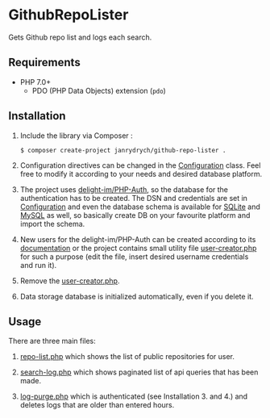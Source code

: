 # GithubRepoLister

Gets Github repo list and logs each search.

## Requirements

 * PHP 7.0+
   * PDO (PHP Data Objects) extension (`pdo`)

## Installation

 1. Include the library via Composer :

    ```
    $ composer create-project janrydrych/github-repo-lister .
    ```

 1. Configuration directives can be changed in the [Configuration](src/Configuration.php) class. Feel free to modify it according to your needs and desired database platform.
  
 1. The project uses [delight-im/PHP-Auth](https://github.com/delight-im/PHP-Auth), so the database for the authentication has to be created. The DSN and credentials are set in [Configuration](src/Configuration.php) and even the database schema is available for [SQLite](https://github.com/delight-im/PHP-Auth/blob/master/Database/SQLite.sql) and [MySQL](https://github.com/delight-im/PHP-Auth/blob/master/Database/MySQL.sql) as well, so basically create DB on your favourite platform and import the schema.
    
 1. New users for the delight-im/PHP-Auth can be created according to its [documentation](https://github.com/delight-im/PHP-Auth#creating-new-users) or the project contains small utility file [user-creator.php](web/user-creator.php) for such a purpose (edit the file, insert desired username credentials and run it).
 
 1. Remove the [user-creator.php](web/user-creator.php).
     
 1. Data storage database is initialized automatically, even if you delete it.

## Usage
 There are three main files:
 1. [repo-list.php](web/repo-list.php) which shows the list of public repositories for user.
 
 1. [search-log.php](web/search-log.php) which shows paginated list of api queries that has been made.
 
 1. [log-purge.php](web/log-purge.php) which is authenticated (see Installation 3. and 4.) and deletes logs that are older than entered hours. 
